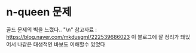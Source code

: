 # n-queen 문제
골드 문제의 벽을 느꼈다.. "\n"
참고자료 : https://blog.naver.com/mkdusgml/222539686023
이 블로그에 잘 정리가 돼있어서 나같은 태생적인 바보도 이해할수 있었다

